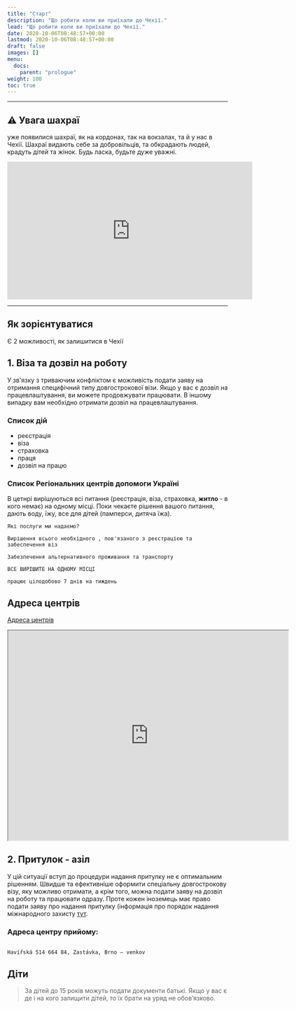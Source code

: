 ```yaml
---
title: "Старт"
description: "Що робити коли ви приїхали до Чехії."
lead: "Що робити коли ви приїхали до Чехії."
date: 2020-10-06T08:48:57+00:00
lastmod: 2020-10-06T08:48:57+00:00
draft: false
images: []
menu:
  docs:
    parent: "prologue"
weight: 100
toc: true
---
```


---

## :warning: Увага шахраї

 уже появилися шахраї, як на кордонах, так на вокзалах, та й у нас в Чехії.
Шахраї видають себе за добровільців, та обкрадають людей, крадуть дітей та жінок. Будь ласка, будьте дуже уважні.

<iframe width="560" height="315" src="https://www.youtube-nocookie.com/embed/bmcgvAsd5mA" title="YouTube video player" frameborder="0" allow="accelerometer; autoplay; clipboard-write; encrypted-media; gyroscope; picture-in-picture" allowfullscreen></iframe>

---
## Як зорієнтуватися

Є 2 можливості, як залишитися в Чехії

## 1. Віза та дозвіл на роботу
У зв'язку з триваючим конфліктом є можливість подати заяву на отримання специфічний типу довгострокової візи.
Якщо у вас є дозвіл на працевлаштування, ви можете продовжувати працювати.
В іншому випадку вам необхідно отримати дозвіл на працевлаштування.
### Список дій
* реєстрація
* віза
* страховка
* праця
* дозвіл на працю

### Список Регіональних центрів допомоги Україні

В цетнрі вирішуються всі питання (реєстрація, віза, страховка, **житло** - в кого немає) на одному місці.
Поки чекаєте рішення вашого питання, дають воду, їжу, все для дітей (памперси, дитяча їжа).


```
Які послуги ми надаємо?

Вирішення всього необхідного , пов'язаного з реєстрацією та забеспечення віз

Забезпечення альтернативного проживання та транспорту

ВСЕ ВИРІШИТЕ НА ОДНОМУ МІСЦІ

працює цілодобово 7 днів на тиждень
```



## Адреса центрів
[Адреса центрів](https://www.mvcr.cz/clanek/seznam-krajskych-asistencnich-center-pomoci-ukrajine.aspx)


 <iframe src="https://www.google.com/maps/d/embed?mid=1FaqUgfUDGw0B6_tGVRZE4UhnM-dL_tXp&ehbc=2E312F" width="640" height="480"></iframe>

## 2. Притулок - азіл
У цій ситуації вступ до процедури надання притулку не є оптимальним рішенням.
Швидше та ефективніше оформити спеціальну довгострокову візу, яку можливо отримати, а крім того,
можна подати заяву на дозвіл на роботу та працювати одразу.
Проте кожен іноземець має право подати заяву про надання притулку
(інформація про порядок надання міжнародного захисту
 [тут](https://www.mvcr.cz/migrace/clanek/nase-hlavni-temata-mezinarodni-ochrana-mezinarodni-ochrana.aspx?q=Y2hudW09Mw%3d%3d).

### Адреса центру прийому:
```

Havířská 514 664 84, Zastávka, Brno – venkov
```



##  Діти

> За дітей до 15 років можуть подати документи батькі. Якщо у вас є де і на кого залищити дітей, то їх брати на уряд не обовʼязково.


